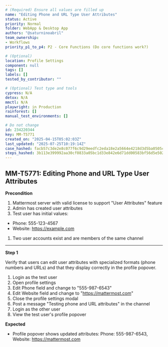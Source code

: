 ```yaml
---
# (Required) Ensure all values are filled up
name: "Editing Phone and URL Type User Attributes"
status: Active
priority: Normal
folder: WebApp & Desktop App
authors: "@saturninoabril"
team_ownership:
- Workflows
priority_p1_to_p4: P2 - Core Functions (Do core functions work?)

# (Optional)
location: Profile Settings
component: null
tags: []
labels: []
tested_by_contributor: ""

# (Optional) Test type and tools
cypress: N/A
detox: N/A
mmctl: N/A
playwright: in Production
rainforest: []
manual_test_environments: []

# Do not change
id: 234220344
key: MM-T5771
created_on: "2025-04-15T05:02:03Z"
last_updated: "2025-07-25T10:19:14Z"
case_hashed: facb57c3de2e8c077f6c9d29eedfc2eda18e2a5664e4218d3d5ba0505c016cd9f04ab76ec8651f1a19978925aec2f9ae
steps_hashed: 3b113e399992aa30cf0833a05bc1d33e842e6d71dd00583bf56d5e502344b1e7077146512dd3b0c0cc61b90d4502fee0
---
```


<!-- (Auto-generated) Based on frontmatter's "key" and "name" -->

## MM-T5771: Editing Phone and URL Type User Attributes

**Precondition**

1. Mattermost server with valid license to support "User Attributes" feature
2. Admin has created user attributes
3. Test user has initial values:

- Phone: 555-123-4567
- Website: <https://example.com>

1. Two user accounts exist and are members of the same channel

---

**Step 1**

Verify that users can edit user attributes with specialized formats (phone numbers and URLs) and that they display correctly in the profile popover.

1. Login as the test user
2. Open profile settings
3. Edit Phone field and change to "555-987-6543"
4. Edit Website field and change to "<https://mattermost.com>"
5. Close the profile settings modal
6. Post a message "Testing phone and URL attributes" in the channel
7. Login as the other user
8. View the test user's profile popover

**Expected**

- Profile popover shows updated attributes: Phone: 555-987-6543, Website: <https://mattermost.com>
